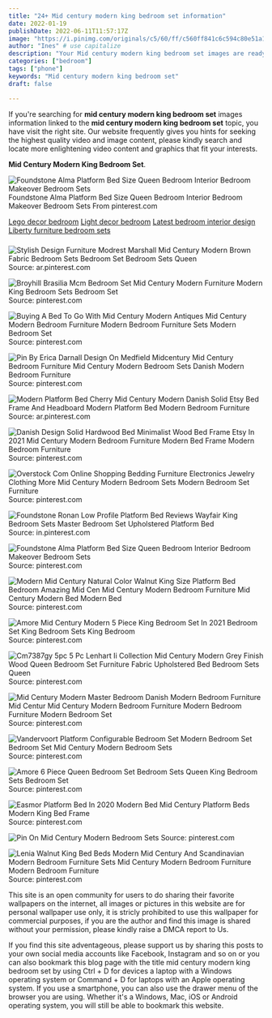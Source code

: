 ```yaml
---
title: "24+ Mid century modern king bedroom set information"
date: 2022-01-19
publishDate: 2022-06-11T11:57:17Z
image: "https://i.pinimg.com/originals/c5/60/ff/c560ff841c6c594c80e51a1db0945fe9.jpg"
author: "Ines" # use capitalize
description: "Your Mid century modern king bedroom set images are ready in this website. Mid century modern king bedroom set are a topic that is being searched for and liked by netizens now. You can Get the Mid century modern king bedroom set files here. Download all royalty-free images."
categories: ["bedroom"]
tags: ["phone"]
keywords: "Mid century modern king bedroom set"
draft: false

---
```


If you're searching for **mid century modern king bedroom set** images information linked to the **mid century modern king bedroom set** topic, you have visit the right  site.  Our website frequently  gives you  hints  for seeking  the highest  quality video and image  content, please kindly search and locate more enlightening video content and graphics  that fit your interests.

**Mid Century Modern King Bedroom Set**. 

![Foundstone Alma Platform Bed Size Queen Bedroom Interior Bedroom Makeover Bedroom Sets](https://i.pinimg.com/564x/b2/37/33/b237331dbd857ba2035a40ffe9057df3.jpg "Foundstone Alma Platform Bed Size Queen Bedroom Interior Bedroom Makeover Bedroom Sets")
Foundstone Alma Platform Bed Size Queen Bedroom Interior Bedroom Makeover Bedroom Sets From pinterest.com

[Lego decor bedroom](/lego-decor-bedroom/)
[Light decor bedroom](/light-decor-bedroom/)
[Latest bedroom interior design](/latest-bedroom-interior-design/)
[Liberty furniture bedroom sets](/liberty-furniture-bedroom-sets/)



### 

 


![Stylish Design Furniture Modrest Marshall Mid Century Modern Brown Fabric Bedroom Sets Bedroom Set Bedroom Sets Queen](https://i.pinimg.com/originals/78/07/ce/7807ce7d51c557d07e2ca26d5c075c2f.jpg "Stylish Design Furniture Modrest Marshall Mid Century Modern Brown Fabric Bedroom Sets Bedroom Set Bedroom Sets Queen")
Source: ar.pinterest.com

 

![Broyhill Brasilia Mcm Bedroom Set Mid Century Modern Furniture Modern King Bedroom Sets Bedroom Set](https://i.pinimg.com/originals/82/2f/4d/822f4d3e8e26f127ace71bb21ec2d845.jpg "Broyhill Brasilia Mcm Bedroom Set Mid Century Modern Furniture Modern King Bedroom Sets Bedroom Set")
Source: pinterest.com

 

![Buying A Bed To Go With Mid Century Modern Antiques Mid Century Modern Bedroom Furniture Modern Bedroom Furniture Sets Modern Bedroom Set](https://i.pinimg.com/originals/1d/62/ff/1d62ff59860951e5c7927c0a230cd429.jpg "Buying A Bed To Go With Mid Century Modern Antiques Mid Century Modern Bedroom Furniture Modern Bedroom Furniture Sets Modern Bedroom Set")
Source: pinterest.com

 

![Pin By Erica Darnall Design On Medfield Midcentury Mid Century Bedroom Furniture Mid Century Modern Bedroom Sets Danish Modern Bedroom Furniture](https://i.pinimg.com/originals/e1/fd/19/e1fd19bc020d5e3bcdc3cc9598d879b4.png "Pin By Erica Darnall Design On Medfield Midcentury Mid Century Bedroom Furniture Mid Century Modern Bedroom Sets Danish Modern Bedroom Furniture")
Source: pinterest.com

 

![Modern Platform Bed Cherry Mid Century Modern Danish Solid Etsy Bed Frame And Headboard Modern Platform Bed Modern Bedroom Furniture](https://i.pinimg.com/originals/35/2c/13/352c13dfafac00140dad07241641a759.jpg "Modern Platform Bed Cherry Mid Century Modern Danish Solid Etsy Bed Frame And Headboard Modern Platform Bed Modern Bedroom Furniture")
Source: ar.pinterest.com

 

![Danish Design Solid Hardwood Bed Minimalist Wood Bed Frame Etsy In 2021 Mid Century Modern Bedroom Furniture Modern Bed Frame Modern Bedroom Furniture](https://i.pinimg.com/originals/5c/7a/af/5c7aafb27f66f8fd8c2a579f4b41a4cb.jpg "Danish Design Solid Hardwood Bed Minimalist Wood Bed Frame Etsy In 2021 Mid Century Modern Bedroom Furniture Modern Bed Frame Modern Bedroom Furniture")
Source: pinterest.com

 

![Overstock Com Online Shopping Bedding Furniture Electronics Jewelry Clothing More Mid Century Modern Bedroom Sets Modern Bedroom Set Furniture](https://i.pinimg.com/originals/21/1f/b6/211fb69237200d44e3e1289974031aea.jpg "Overstock Com Online Shopping Bedding Furniture Electronics Jewelry Clothing More Mid Century Modern Bedroom Sets Modern Bedroom Set Furniture")
Source: pinterest.com

 

![Foundstone Ronan Low Profile Platform Bed Reviews Wayfair King Bedroom Sets Master Bedroom Set Upholstered Platform Bed](https://i.pinimg.com/originals/c5/1b/64/c51b64de4141c26d2f399e1f681dd962.jpg "Foundstone Ronan Low Profile Platform Bed Reviews Wayfair King Bedroom Sets Master Bedroom Set Upholstered Platform Bed")
Source: in.pinterest.com

 

![Foundstone Alma Platform Bed Size Queen Bedroom Interior Bedroom Makeover Bedroom Sets](https://i.pinimg.com/564x/b2/37/33/b237331dbd857ba2035a40ffe9057df3.jpg "Foundstone Alma Platform Bed Size Queen Bedroom Interior Bedroom Makeover Bedroom Sets")
Source: pinterest.com

 

![Modern Mid Century Natural Color Walnut King Size Platform Bed Bedroom Amazing Mid Cen Mid Century Modern Bedroom Furniture Mid Century Modern Bed Modern Bed](https://i.pinimg.com/originals/28/3f/a5/283fa57125b93a9f6d3f86286a9b719a.jpg "Modern Mid Century Natural Color Walnut King Size Platform Bed Bedroom Amazing Mid Cen Mid Century Modern Bedroom Furniture Mid Century Modern Bed Modern Bed")
Source: pinterest.com

 

![Amore Mid Century Modern 5 Piece King Bedroom Set In 2021 Bedroom Set King Bedroom Sets King Bedroom](https://i.pinimg.com/originals/08/dd/d8/08ddd88edaa36f4425eaa30ebc9ed2e1.jpg "Amore Mid Century Modern 5 Piece King Bedroom Set In 2021 Bedroom Set King Bedroom Sets King Bedroom")
Source: pinterest.com

 

![Cm7387gy 5pc 5 Pc Lenhart Ii Collection Mid Century Modern Grey Finish Wood Queen Bedroom Set Furniture Fabric Upholstered Bed Bedroom Sets Queen](https://i.pinimg.com/originals/07/aa/2d/07aa2dd86f2d36929e263e620ff6b3b4.jpg "Cm7387gy 5pc 5 Pc Lenhart Ii Collection Mid Century Modern Grey Finish Wood Queen Bedroom Set Furniture Fabric Upholstered Bed Bedroom Sets Queen")
Source: pinterest.com

 

![Mid Century Modern Master Bedroom Danish Modern Bedroom Furniture Mid Centur Mid Century Modern Bedroom Furniture Modern Bedroom Furniture Modern Bedroom Set](https://i.pinimg.com/736x/7a/1e/d2/7a1ed2a200bf399129418c8a5e10feae.jpg "Mid Century Modern Master Bedroom Danish Modern Bedroom Furniture Mid Centur Mid Century Modern Bedroom Furniture Modern Bedroom Furniture Modern Bedroom Set")
Source: pinterest.com

 

![Vandervoort Platform Configurable Bedroom Set Modern Bedroom Set Bedroom Set Mid Century Modern Bedroom Sets](https://i.pinimg.com/originals/da/29/5f/da295feb8e484ce7a3a3270bfbb15fa2.jpg "Vandervoort Platform Configurable Bedroom Set Modern Bedroom Set Bedroom Set Mid Century Modern Bedroom Sets")
Source: pinterest.com

 

![Amore 6 Piece Queen Bedroom Set Bedroom Sets Queen King Bedroom Sets Bedroom Set](https://i.pinimg.com/originals/91/3a/38/913a38032d4b781284073e3bbf98cece.jpg "Amore 6 Piece Queen Bedroom Set Bedroom Sets Queen King Bedroom Sets Bedroom Set")
Source: pinterest.com

 

![Easmor Platform Bed In 2020 Modern Bed Mid Century Platform Beds Modern King Bed Frame](https://i.pinimg.com/originals/5e/e1/6c/5ee16c032c85442b4e7259b230b90fea.jpg "Easmor Platform Bed In 2020 Modern Bed Mid Century Platform Beds Modern King Bed Frame")
Source: pinterest.com

 

![Pin On Mid Century Modern Bedroom Sets](https://i.pinimg.com/474x/04/45/e8/0445e82e2066fd2e70297c752b418e76.jpg "Pin On Mid Century Modern Bedroom Sets")
Source: pinterest.com

 

![Lenia Walnut King Bed Beds Modern Mid Century And Scandinavian Modern Bedroom Furniture Sets Mid Century Modern Bedroom Furniture Modern Bedroom Furniture](https://i.pinimg.com/originals/c5/60/ff/c560ff841c6c594c80e51a1db0945fe9.jpg "Lenia Walnut King Bed Beds Modern Mid Century And Scandinavian Modern Bedroom Furniture Sets Mid Century Modern Bedroom Furniture Modern Bedroom Furniture")
Source: pinterest.com

 

This site is an open community for users to do sharing their favorite wallpapers on the internet, all images or pictures in this website are for personal wallpaper use only, it is stricly prohibited to use this wallpaper for commercial purposes, if you are the author and find this image is shared without your permission, please kindly raise a DMCA report to Us.

If you find this site adventageous, please support us by sharing this posts to your own social media accounts like Facebook, Instagram and so on or you can also bookmark this blog page with the title mid century modern king bedroom set by using Ctrl + D for devices a laptop with a Windows operating system or Command + D for laptops with an Apple operating system. If you use a smartphone, you can also use the drawer menu of the browser you are using. Whether it's a Windows, Mac, iOS or Android operating system, you will still be able to bookmark this website.
